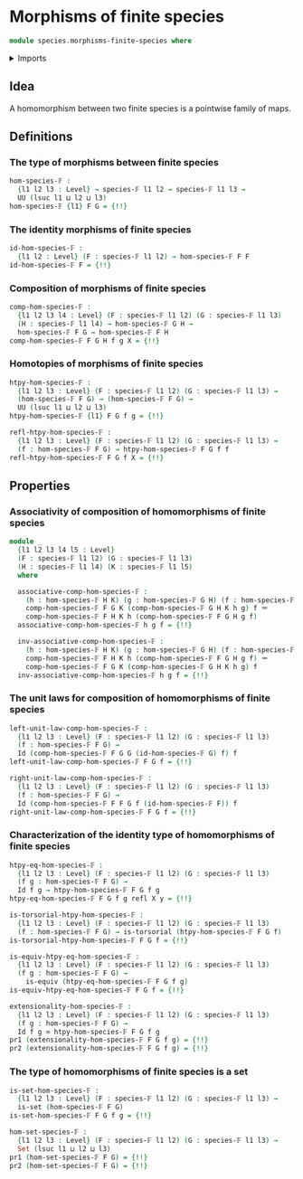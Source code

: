 # Morphisms of finite species

```agda
module species.morphisms-finite-species where
```

<details><summary>Imports</summary>

```agda
open import foundation.dependent-pair-types
open import foundation.equality-dependent-function-types
open import foundation.equivalences
open import foundation.function-types
open import foundation.fundamental-theorem-of-identity-types
open import foundation.homotopies
open import foundation.homotopy-induction
open import foundation.identity-types
open import foundation.propositions
open import foundation.sets
open import foundation.torsorial-type-families
open import foundation.universe-levels

open import species.species-of-finite-types

open import univalent-combinatorics.finite-types
```

</details>

## Idea

A homomorphism between two finite species is a pointwise family of maps.

## Definitions

### The type of morphisms between finite species

```agda
hom-species-𝔽 :
  {l1 l2 l3 : Level} → species-𝔽 l1 l2 → species-𝔽 l1 l3 →
  UU (lsuc l1 ⊔ l2 ⊔ l3)
hom-species-𝔽 {l1} F G = {!!}
```

### The identity morphisms of finite species

```agda
id-hom-species-𝔽 :
  {l1 l2 : Level} (F : species-𝔽 l1 l2) → hom-species-𝔽 F F
id-hom-species-𝔽 F = {!!}
```

### Composition of morphisms of finite species

```agda
comp-hom-species-𝔽 :
  {l1 l2 l3 l4 : Level} (F : species-𝔽 l1 l2) (G : species-𝔽 l1 l3)
  (H : species-𝔽 l1 l4) → hom-species-𝔽 G H →
  hom-species-𝔽 F G → hom-species-𝔽 F H
comp-hom-species-𝔽 F G H f g X = {!!}
```

### Homotopies of morphisms of finite species

```agda
htpy-hom-species-𝔽 :
  {l1 l2 l3 : Level} (F : species-𝔽 l1 l2) (G : species-𝔽 l1 l3) →
  (hom-species-𝔽 F G) → (hom-species-𝔽 F G) →
  UU (lsuc l1 ⊔ l2 ⊔ l3)
htpy-hom-species-𝔽 {l1} F G f g = {!!}

refl-htpy-hom-species-𝔽 :
  {l1 l2 l3 : Level} (F : species-𝔽 l1 l2) (G : species-𝔽 l1 l3) →
  (f : hom-species-𝔽 F G) → htpy-hom-species-𝔽 F G f f
refl-htpy-hom-species-𝔽 F G f X = {!!}
```

## Properties

### Associativity of composition of homomorphisms of finite species

```agda
module _
  {l1 l2 l3 l4 l5 : Level}
  (F : species-𝔽 l1 l2) (G : species-𝔽 l1 l3)
  (H : species-𝔽 l1 l4) (K : species-𝔽 l1 l5)
  where

  associative-comp-hom-species-𝔽 :
    (h : hom-species-𝔽 H K) (g : hom-species-𝔽 G H) (f : hom-species-𝔽 F G) →
    comp-hom-species-𝔽 F G K (comp-hom-species-𝔽 G H K h g) f ＝
    comp-hom-species-𝔽 F H K h (comp-hom-species-𝔽 F G H g f)
  associative-comp-hom-species-𝔽 h g f = {!!}

  inv-associative-comp-hom-species-𝔽 :
    (h : hom-species-𝔽 H K) (g : hom-species-𝔽 G H) (f : hom-species-𝔽 F G) →
    comp-hom-species-𝔽 F H K h (comp-hom-species-𝔽 F G H g f) ＝
    comp-hom-species-𝔽 F G K (comp-hom-species-𝔽 G H K h g) f
  inv-associative-comp-hom-species-𝔽 h g f = {!!}
```

### The unit laws for composition of homomorphisms of finite species

```agda
left-unit-law-comp-hom-species-𝔽 :
  {l1 l2 l3 : Level} (F : species-𝔽 l1 l2) (G : species-𝔽 l1 l3)
  (f : hom-species-𝔽 F G) →
  Id (comp-hom-species-𝔽 F G G (id-hom-species-𝔽 G) f) f
left-unit-law-comp-hom-species-𝔽 F G f = {!!}

right-unit-law-comp-hom-species-𝔽 :
  {l1 l2 l3 : Level} (F : species-𝔽 l1 l2) (G : species-𝔽 l1 l3)
  (f : hom-species-𝔽 F G) →
  Id (comp-hom-species-𝔽 F F G f (id-hom-species-𝔽 F)) f
right-unit-law-comp-hom-species-𝔽 F G f = {!!}
```

### Characterization of the identity type of homomorphisms of finite species

```agda
htpy-eq-hom-species-𝔽 :
  {l1 l2 l3 : Level} (F : species-𝔽 l1 l2) (G : species-𝔽 l1 l3)
  (f g : hom-species-𝔽 F G) →
  Id f g → htpy-hom-species-𝔽 F G f g
htpy-eq-hom-species-𝔽 F G f g refl X y = {!!}

is-torsorial-htpy-hom-species-𝔽 :
  {l1 l2 l3 : Level} (F : species-𝔽 l1 l2) (G : species-𝔽 l1 l3)
  (f : hom-species-𝔽 F G) → is-torsorial (htpy-hom-species-𝔽 F G f)
is-torsorial-htpy-hom-species-𝔽 F G f = {!!}

is-equiv-htpy-eq-hom-species-𝔽 :
  {l1 l2 l3 : Level} (F : species-𝔽 l1 l2) (G : species-𝔽 l1 l3)
  (f g : hom-species-𝔽 F G) →
    is-equiv (htpy-eq-hom-species-𝔽 F G f g)
is-equiv-htpy-eq-hom-species-𝔽 F G f = {!!}

extensionality-hom-species-𝔽 :
  {l1 l2 l3 : Level} (F : species-𝔽 l1 l2) (G : species-𝔽 l1 l3)
  (f g : hom-species-𝔽 F G) →
  Id f g ≃ htpy-hom-species-𝔽 F G f g
pr1 (extensionality-hom-species-𝔽 F G f g) = {!!}
pr2 (extensionality-hom-species-𝔽 F G f g) = {!!}
```

### The type of homomorphisms of finite species is a set

```agda
is-set-hom-species-𝔽 :
  {l1 l2 l3 : Level} (F : species-𝔽 l1 l2) (G : species-𝔽 l1 l3) →
  is-set (hom-species-𝔽 F G)
is-set-hom-species-𝔽 F G f g = {!!}

hom-set-species-𝔽 :
  {l1 l2 l3 : Level} (F : species-𝔽 l1 l2) (G : species-𝔽 l1 l3) →
  Set (lsuc l1 ⊔ l2 ⊔ l3)
pr1 (hom-set-species-𝔽 F G) = {!!}
pr2 (hom-set-species-𝔽 F G) = {!!}
```
